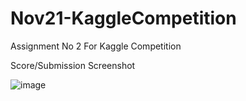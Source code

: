 # Nov21-KaggleCompetition
Assignment No 2 For Kaggle Competition

Score/Submission Screenshot

![image](https://user-images.githubusercontent.com/61775133/144323704-fc4e89c4-20a4-42bc-86e9-64d07bb98d2f.png)
